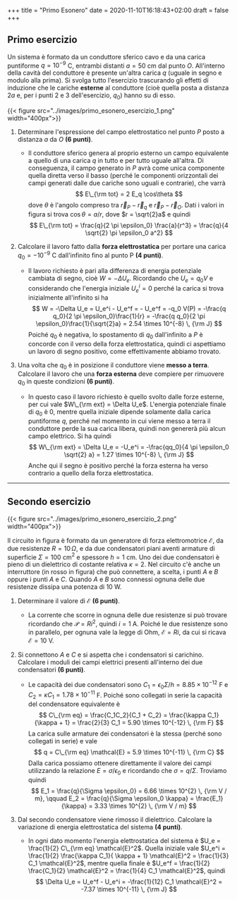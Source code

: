 +++
title = "Primo Esonero"
date = 2020-11-10T16:18:43+02:00
draft = false
+++

## Primo esercizio

Un sistema è formato da un conduttore sferico cavo e da una carica puntiforme $q = 10^{-9}$ C, entrambi distanti $a = 50$ cm dal punto $O$. All'interno della cavità del conduttore è presente un'altra carica $q$ (uguale in segno e modulo alla prima). Si svolga tutto l'esercizio trascurando gli effetti di induzione che le cariche **esterne** al conduttore (cioè quella posta a distanza $2a$ e, per i punti 2 e 3 dell'esercizio, $q_0$) hanno su di esso.

{{< figure src="../images/primo_esonero_esercizio_1.png"  width="400px">}}

1. Determinare l'espressione del campo elettrostatico nel punto $P$ posto a distanza $a$ da $O$  **(6 punti)**.
	* Il conduttore sferico genera al proprio esterno un campo equivalente a quello di una carica $q$ in tutto e per tutto uguale all'altra. Di conseguenza, il campo generato in $P$ avrà come unica componente quella diretta verso il basso (perché le componenti orizzontali dei campi generati dalle due cariche sono uguali e contrarie), che varrà
	  $$
	  E\_{\rm tot} = 2 E_q \cos\theta
	  $$
	  dove $\theta$ è l'angolo compreso tra $\vec{r}_P - \vec{r}_q$ e $\vec{r}_P - \vec{r}_O$.
	  Dati i valori in figura si trova $\cos \theta = a / r$, dove $r = \sqrt{2}a$ e quindi
	  $$
	  E\_{\rm tot} = \frac{q}{2 \pi \epsilon_0} \frac{a}{r^3} = \frac{q}{4 \sqrt{2} \pi \epsilon_0 a^2}
	  $$
	
2. Calcolare il lavoro fatto dalla **forza elettrostatica** per portare una carica $q_0 = -10^{-9}$ C dall'infinito fino al punto P **(4 punti)**.

   * Il lavoro richiesto è pari alla differenza di energia potenziale cambiata di segno, cioè $W = - \Delta U_e$. Ricordando che $U_e = q_0 V$ e considerando che l'energia iniziale $U_e^i = 0$ perché la carica si trova inizialmente all'infinito si ha
     $$
     W = -\Delta U_e = U_e^i - U_e^f = - U_e^f = -q_0 V(P) = -\frac{q q_0}{2 \pi \epsilon_0}\frac{1}{r} = -\frac{q q_0}{2 \pi \epsilon_0}\frac{1}{\sqrt{2}a} = 2.54 \times 10^{-8} \, {\rm J}
     $$
     Poiché $q_0$ è negativa, lo spostamento di $q_0$ dall'infinito a $P$ è concorde con il verso della forza elettrostatica, quindi ci aspettiamo un lavoro di segno positivo, come effettivamente abbiamo trovato.

3. Una volta che $q_0$ è in posizione il conduttore viene **messo a terra**. Calcolare il lavoro che una **forza esterna** deve compiere per rimuovere $q_0$ in queste condizioni **(6 punti)**.

   * In questo caso il lavoro richiesto è quello svolto dalle forze esterne, per cui vale $W\_{\rm ext} = \Delta U_e$. L'energia potenziale finale di $q_0$ è 0, mentre quella iniziale dipende solamente dalla carica puntiforme $q$, perché nel momento in cui viene messo a terra il conduttore perde la sua carica libera, quindi non genererà più alcun campo elettrico. Si ha quindi
     $$
     W\_{\rm ext} = \Delta U_e = -U_e^i = -\frac{qq_0}{4 \pi \epsilon_0 \sqrt{2} a} = 1.27 \times 10^{-8} \, {\rm J}
     $$
     Anche qui il segno è positivo perché la forza esterna ha verso contrario a quello della forza elettrostatica.

---

## Secondo esercizio

{{< figure src="../images/primo_esonero_esercizio_2.png"  width="400px">}}

Il circuito in figura è formato da un generatore di forza elettromotrice $\mathcal{E}$, da due resistenze $R = 10\, \Omega$, e da due condensatori piani aventi armature di superficie $\Sigma = 100$ cm$^2$ e spessore $h=1$ cm. Uno dei due condensatori è pieno di un dielettrico di costante relativa $\kappa = 2$. Nel circuito c'è anche un interruttore (in rosso in figura) che può connettere, a scelta, i punti $A$ e $B$ oppure i punti $A$ e $C$. Quando $A$ e $B$ sono connessi ognuna delle due resistenze dissipa una potenza di $10$ W.

1. Determinare il valore di $\mathcal{E}$ **(6 punti)**.

   * La corrente che scorre in ognuna delle due resistenze si può trovare ricordando che $\mathcal{P} = R i^2$, quindi $i = 1$ A. Poiché le due resistenze sono in parallelo, per ognuna vale la legge di Ohm, $\mathcal{E} = R i$,  da cui si ricava $\mathcal{E} = 10$ V.

2. Si connettono $A$ e $C$ e si aspetta che i condensatori si carichino. Calcolare i moduli dei campi elettrici presenti all'interno dei due condensatori **(6 punti)**.

   * Le capacità dei due condensatori sono $C_1 = \epsilon_0 \Sigma / h = 8.85 \times 10^{-12}$ F e $C_2 = \kappa C_1 = 1.78 \times 10^{-11}$ F. Poiché sono collegati in serie la capacità del condensatore equivalente è
     $$
     C\_{\rm eq} = \frac{C_1C_2}{C_1 + C_2} = \frac{\kappa C_1}{\kappa + 1} = \frac{2}{3} C_1 = 5.90 \times 10^{-12} \, {\rm F}
     $$
     La carica sulle armature dei condensatori è la stessa (perché sono collegati in serie) e vale
     $$
     q = C\_{\rm eq} \mathcal{E} = 5.9 \times 10^{-11} \, {\rm C}
     $$
     Dalla carica possiamo ottenere direttamente il valore dei campi utilizzando la relazione $E = \sigma / \epsilon_0$ e ricordando che $\sigma = q / \Sigma$. Troviamo quindi
     $$
     E_1 = \frac{q}{\Sigma \epsilon_0} = 6.66 \times 10^{2} \, {\rm V / m}, \qquad E_2 = \frac{q}{\Sigma \epsilon_0 \kappa} = \frac{E_1}{\kappa} = 3.33 \times 10^{2} \, {\rm V / m}
     $$

3. Dal secondo condensatore viene rimosso il dielettrico. Calcolare la variazione di energia elettrostatica del sistema **(4 punti)**.

   * In ogni dato momento l'energia elettrostatica del sistema è $U_e = \frac{1}{2} C\_{\rm eq} \mathcal{E}^2$. Quella iniziale vale $U_e^i = \frac{1}{2} \frac{\kappa C_1}{ \kappa + 1} \mathcal{E}^2 = \frac{1}{3} C_1 \mathcal{E}^2$, mentre quella finale è $U_e^f = \frac{1}{2} \frac{C_1}{2} \mathcal{E}^2 = \frac{1}{4} C_1 \mathcal{E}^2$, quindi
     $$
     \Delta U_e = U_e^f - U_e^i = -\frac{1}{12} C_1 \mathcal{E}^2 = -7.37 \times 10^{-11} \, {\rm J}
     $$
